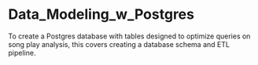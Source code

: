 # Data_Modeling_w_Postgres
To create a Postgres database with tables designed to optimize queries on song play analysis, this covers creating a database schema and ETL pipeline.
